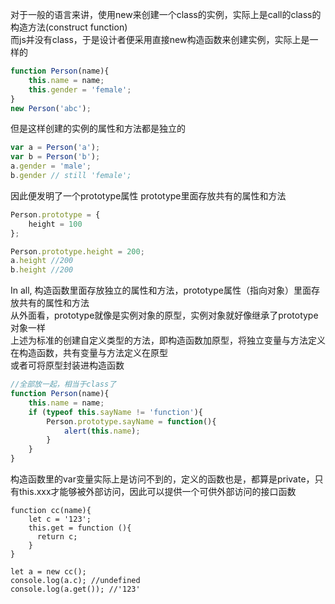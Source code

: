 对于一般的语言来讲，使用new来创建一个class的实例，实际上是call的class的构造方法(construct function)  
而js并没有class，于是设计者便采用直接new构造函数来创建实例，实际上是一样的

```javascript
function Person(name){
    this.name = name;
    this.gender = 'female';
}
new Person('abc');
```

但是这样创建的实例的属性和方法都是独立的

```javascript
var a = Person('a');
var b = Person('b');
a.gender = 'male';
b.gender // still 'female';
```

因此便发明了一个prototype属性
prototype里面存放共有的属性和方法

```javascript
Person.prototype = {
    height = 100
};

Person.prototype.height = 200;
a.height //200
b.height //200
```

In all, 构造函数里面存放独立的属性和方法，prototype属性（指向对象）里面存放共有的属性和方法  
从外面看，prototype就像是实例对象的原型，实例对象就好像继承了prototype对象一样  
上述为标准的创建自定义类型的方法，即构造函数加原型，将独立变量与方法定义在构造函数，共有变量与方法定义在原型  
或者可将原型封装进构造函数

```javascript
//全部放一起，相当于class了
function Person(name){
    this.name = name;
    if (typeof this.sayName != 'function'){
        Person.prototype.sayName = function(){
            alert(this.name);
        }
    }
}
```

构造函数里的var变量实际上是访问不到的，定义的函数也是，都算是private，只有this.xxx才能够被外部访问，因此可以提供一个可供外部访问的接口函数
```
function cc(name){
    let c = '123';
    this.get = function (){
      return c;
    }
}

let a = new cc();
console.log(a.c); //undefined
console.log(a.get()); //'123'
```

